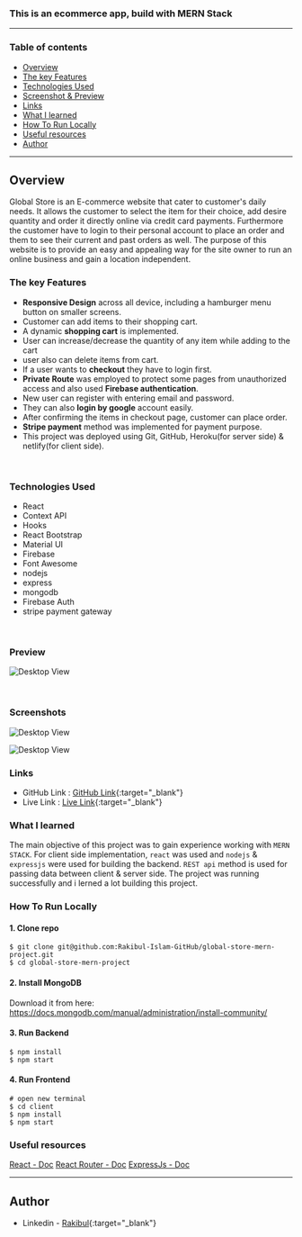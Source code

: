 
### This is an ecommerce app, build with **MERN Stack**
---

### Table of contents

  - [Overview](#overview)
  - [The key Features](#the-key-features)
  - [Technologies Used](#Technologies-used)
  - [Screenshot & Preview](#preview)
  - [Links](#links)
  - [What I learned](#what-i-learned)
  - [How To Run Locally](#how-to-run-locally)
  - [Useful resources](#useful-resources)
  - [Author](#author)

---

## Overview

Global Store is an E-commerce website that cater to customer's daily needs. It allows the customer to select the item for their choice, add desire quantity and order it directly online via credit card payments. Furthermore the customer have to login to their personal account to place an order and them to see their current and past orders as well. The purpose of this website is to provide an easy and appealing way for the site owner to run an online business and gain a location independent.

### The key Features
- **Responsive Design** across all device, including a hamburger menu button on smaller screens.
- Customer can add items to their shopping cart.
- A dynamic **shopping cart** is implemented.
- User can increase/decrease the quantity of any item while adding to the cart
- user also can delete items from cart.
- If a user wants to **checkout** they have to login first.
- **Private Route** was employed to protect some pages from unauthorized access and also used **Firebase authentication**.
- New user can register with entering email and password.
- They can also **login by google** account easily.
- After confirming the items in checkout page, customer can place order.
- **Stripe payment** method was implemented for payment purpose.
- This project was deployed using Git, GitHub, Heroku(for server side) & netlify(for client side).

<br>

### Technologies Used
- React 
- Context API
- Hooks
- React Bootstrap
- Material UI
- Firebase
- Font Awesome
- nodejs
- express
- mongodb
- Firebase Auth
- stripe payment gateway

<br>

### Preview

![Desktop View](../screenshot/global-store.gif)

<br>

### Screenshots

![Desktop View](../screenshot/homepage.png)
<br>

![Desktop View](../screenshot/cartsummary.png)



### Links

- GitHub Link : [GitHub Link](https://github.com/Rakibul-Islam-GitHub/global-store-mern-project){:target="_blank"}
- Live Link : [Live Link](https://globalstore-mern-project.netlify.app/){:target="_blank"}


### What I learned
The main objective of this project was to gain experience working with `MERN STACK`. For client side implementation, `react` was used and `nodejs` & `expressjs` were used for building the backend. `REST api` method is used for passing data between client & server side. The project was running successfully and i lerned a lot building this project.


### How To Run Locally

#### 1. Clone repo

```
$ git clone git@github.com:Rakibul-Islam-GitHub/global-store-mern-project.git
$ cd global-store-mern-project
```

#### 2. Install MongoDB

Download it from here: https://docs.mongodb.com/manual/administration/install-community/

#### 3. Run Backend

```
$ npm install
$ npm start
```

#### 4. Run Frontend

```
# open new terminal
$ cd client
$ npm install
$ npm start
```


### Useful resources

[React - Doc](https://reactjs.org/) 
[React Router - Doc](https://reactrouter.com/web) 
[ExpressJs - Doc](https://expressjs.com/) 


---

## Author

- Linkedin - [Rakibul](https://linkedin.com/in/rakibul21){:target="_blank"}
